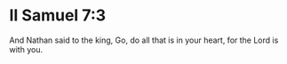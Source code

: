 # II Samuel 7:3

And Nathan said to the king, Go, do all that is in your heart, for the Lord is with you.
